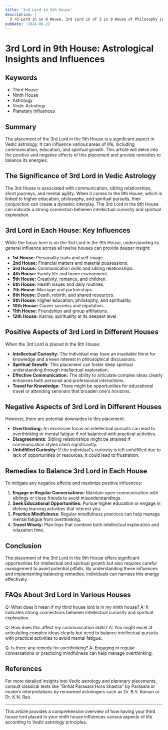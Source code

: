 ```yaml
---
title: '3rd Lord in 9th House'
description: |
  3 rd Lord in in 9 House, 3rd Lord in of 3 in 9 House of Philosophy in Vedic astrology
pubDate: '2024-08-22'
---
```


# 3rd Lord in 9th House: Astrological Insights and Influences

## Keywords
- Third House
- Ninth House
- Astrology
- Vedic Astrology
- Planetary Influences

## Summary
The placement of the 3rd Lord in the 9th House is a significant aspect in Vedic astrology. It can influence various areas of life, including communication, education, and spiritual growth. This article will delve into the positive and negative effects of this placement and provide remedies to balance its energies.

## The Significance of 3rd Lord in Vedic Astrology
The 3rd House is associated with communication, sibling relationships, short journeys, and mental agility. When it comes to the 9th House, which is linked to higher education, philosophy, and spiritual pursuits, their conjunction can create a dynamic interplay. The 3rd Lord in the 9th House can indicate a strong connection between intellectual curiosity and spiritual exploration.

## 3rd Lord in Each House: Key Influences
While the focus here is on the 3rd Lord in the 9th House, understanding its general influence across all twelve houses can provide deeper insight:

- **1st House:** Personality traits and self-image.
- **2nd House:** Financial matters and material possessions.
- **3rd House:** Communication skills and sibling relationships.
- **4th House:** Family life and home environment.
- **5th House:** Creativity, romance, and children.
- **6th House:** Health issues and daily routines.
- **7th House:** Marriage and partnerships.
- **8th House:** Death, rebirth, and shared resources.
- **9th House:** Higher education, philosophy, and spirituality.
- **10th House:** Career success and reputation.
- **11th House:** Friendships and group affiliations.
- **12th House:** Karma, spirituality at its deepest level.

## Positive Aspects of 3rd Lord in Different Houses
When the 3rd Lord is placed in the 9th House:

- **Intellectual Curiosity:** The individual may have an insatiable thirst for knowledge and a keen interest in philosophical discussions.
- **Spiritual Growth:** This placement can foster deep spiritual understanding through intellectual exploration.
- **Effective Communication:** The ability to articulate complex ideas clearly enhances both personal and professional interactions.
- **Travel for Knowledge:** There might be opportunities for educational travel or attending seminars that broaden one's horizons.

## Negative Aspects of 3rd Lord in Different Houses
However, there are potential downsides to this placement:

- **Overthinking:** An excessive focus on intellectual pursuits can lead to overthinking or mental fatigue if not balanced with practical activities.
- **Disagreements:** Sibling relationships might be strained if communication styles clash significantly.
- **Unfulfilled Curiosity:** If the individual's curiosity is left unfulfilled due to lack of opportunities or resources, it could lead to frustration.

## Remedies to Balance 3rd Lord in Each House
To mitigate any negative effects and maximize positive influences:

1. **Engage in Regular Conversations:** Maintain open communication with siblings or close friends to avoid misunderstandings.
2. **Seek Educational Opportunities:** Pursue higher education or engage in lifelong learning activities that interest you.
3. **Practice Mindfulness:** Regular mindfulness practices can help manage mental fatigue from overthinking.
4. **Travel Wisely:** Plan trips that combine both intellectual exploration and relaxation time.

## Conclusion
The placement of the 3rd Lord in the 9th House offers significant opportunities for intellectual and spiritual growth but also requires careful management to avoid potential pitfalls. By understanding these influences and implementing balancing remedies, individuals can harness this energy effectively.

## FAQs About 3rd Lord in Various Houses
Q: What does it mean if my third house lord is in my ninth house?
A: It indicates strong connections between intellectual curiosity and spiritual exploration.

Q: How does this affect my communication skills?
A: You might excel at articulating complex ideas clearly but need to balance intellectual pursuits with practical activities to avoid mental fatigue.

Q: Is there any remedy for overthinking?
A: Engaging in regular conversations or practicing mindfulness can help manage overthinking.

## References
For more detailed insights into Vedic astrology and planetary placements, consult classical texts like "Brihat Parasara Hora Shastra" by Parasara or modern interpretations by renowned astrologers such as Dr. B.V. Raman or Dr. K.N. Rao.

---

This article provides a comprehensive overview of how having your third house lord placed in your ninth house influences various aspects of life according to Vedic astrology principles.
